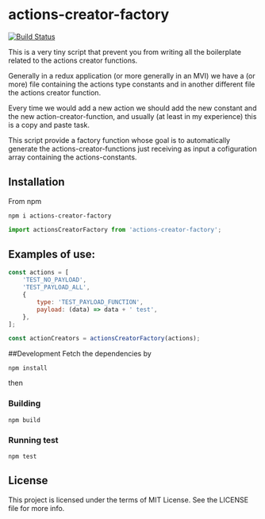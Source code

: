 # actions-creator-factory
[![Build Status](https://travis-ci.org/mattiaocchiuto/actions-creator-factory.svg?branch=master)](https://travis-ci.org/mattiaocchiuto/actions-creator-factory)

This is a very tiny script that prevent you from writing all the boilerplate related to the actions creator functions.

Generally in a redux application (or more generally in an MVI) we have a (or more) file containing the actions type constants and in another different file the actions creator function.

Every time we would add a new action we should add the new constant and the new action-creator-function, and usually (at least in my experience) this is a copy and paste task.

This script provide a factory function whose goal is to automatically generate the actions-creator-functions just receiving as input a cofiguration array containing the actions-constants.

## Installation
From npm
```
npm i actions-creator-factory
```
```javascript
import actionsCreatorFactory from 'actions-creator-factory';
```

## Examples of use:
```javascript
const actions = [
    'TEST_NO_PAYLOAD',
    'TEST_PAYLOAD_ALL',
    {
        type: 'TEST_PAYLOAD_FUNCTION',
        payload: (data) => data + ' test',
    },
];

const actionCreators = actionsCreatorFactory(actions);
```

##Development
Fetch the dependencies by
```
npm install
```
then
### Building
```
npm build
```

### Running test
```
npm test
```
  
## License
This project is licensed under the terms of MIT License. See the LICENSE file for more info.
